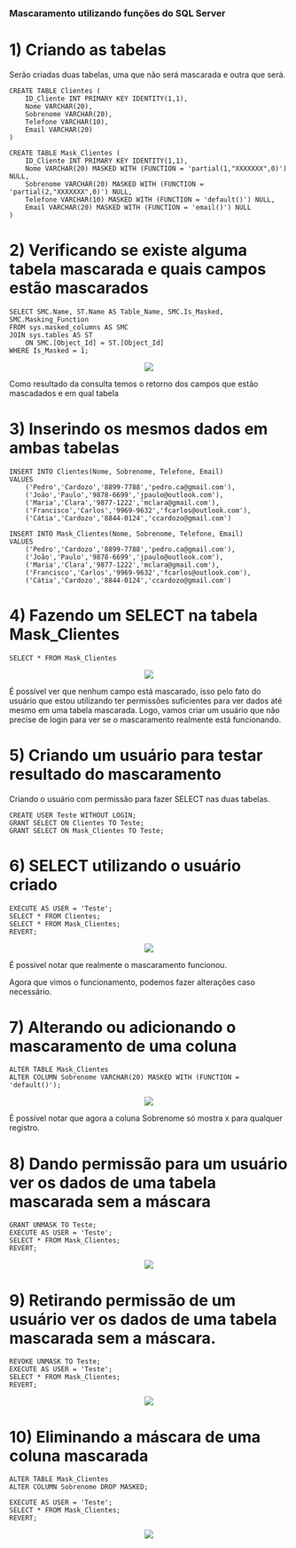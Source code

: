 ### Mascaramento utilizando funções do SQL Server

# 1) Criando as tabelas

Serão criadas duas tabelas, uma que não será mascarada e outra que será.

```TSQL
CREATE TABLE Clientes (
	ID_Cliente INT PRIMARY KEY IDENTITY(1,1),
	Nome VARCHAR(20),
	Sobrenome VARCHAR(20),
	Telefone VARCHAR(10),
	Email VARCHAR(20)
)
```

```TSQL
CREATE TABLE Mask_Clientes (
	ID_Cliente INT PRIMARY KEY IDENTITY(1,1),
	Nome VARCHAR(20) MASKED WITH (FUNCTION = 'partial(1,"XXXXXXX",0)') NULL,
	Sobrenome VARCHAR(20) MASKED WITH (FUNCTION = 'partial(2,"XXXXXXX",0)') NULL,
	Telefone VARCHAR(10) MASKED WITH (FUNCTION = 'default()') NULL,
	Email VARCHAR(20) MASKED WITH (FUNCTION = 'email()') NULL
)
```

# 2) Verificando se existe alguma tabela mascarada e quais campos estão mascarados

```TSQL
SELECT SMC.Name, ST.Name AS Table_Name, SMC.Is_Masked, SMC.Masking_Function  
FROM sys.masked_columns AS SMC  
JOIN sys.tables AS ST   
    ON SMC.[Object_Id] = ST.[Object_Id]  
WHERE Is_Masked = 1;
```

<p align="center">
<img src="https://user-images.githubusercontent.com/25832508/177662963-12803e69-ec4f-4ced-9391-0e599fcfedfa.png">
</p>

Como resultado da consulta temos o retorno dos campos que estão mascadados e em qual tabela

# 3) Inserindo os mesmos dados em ambas tabelas

```TSQL
INSERT INTO Clientes(Nome, Sobrenome, Telefone, Email)
VALUES
	('Pedro','Cardozo','8899-7788','pedro.ca@gmail.com'),
	('João','Paulo','9878-6699','jpaulo@outlook.com'),
	('Maria','Clara','9877-1222','mclara@gmail.com'),
	('Francisco','Carlos','9969-9632','fcarlos@outlook.com'),
	('Cátia','Cardozo','8844-0124','ccardozo@gmail.com')
```

```TSQL
INSERT INTO Mask_Clientes(Nome, Sobrenome, Telefone, Email)
VALUES
	('Pedro','Cardozo','8899-7788','pedro.ca@gmail.com'),
	('João','Paulo','9878-6699','jpaulo@outlook.com'),
	('Maria','Clara','9877-1222','mclara@gmail.com'),
	('Francisco','Carlos','9969-9632','fcarlos@outlook.com'),
	('Cátia','Cardozo','8844-0124','ccardozo@gmail.com')
```

# 4) Fazendo um SELECT na tabela Mask_Clientes

```TSQL
SELECT * FROM Mask_Clientes
```

<p align="center">
<img src="https://user-images.githubusercontent.com/25832508/177663118-95c85844-1e74-49db-bb56-c585e1471df3.png">
</p>

É possível ver que nenhum campo está mascarado, isso pelo fato do usuário que estou utilizando ter permissões suficientes para ver dados até mesmo em uma tabela mascarada. Logo, vamos criar um usuário que não precise de login para ver se o mascaramento realmente está funcionando.

# 5) Criando um usuário para testar resultado do mascaramento

Criando o usuário com permissão para fazer SELECT nas duas tabelas.

```TSQL
CREATE USER Teste WITHOUT LOGIN;  
GRANT SELECT ON Clientes TO Teste;  
GRANT SELECT ON Mask_Clientes TO Teste;
```

# 6) SELECT utilizando o usuário criado

```TSQL
EXECUTE AS USER = 'Teste';  
SELECT * FROM Clientes; 
SELECT * FROM Mask_Clientes; 
REVERT; 
```

<p align="center">
<img src="https://user-images.githubusercontent.com/25832508/177663468-f86d23de-342e-4a3d-828d-37202ca99d2a.png">
</p>

É possível notar que realmente o mascaramento funcionou.

Agora que vimos o funcionamento, podemos fazer alterações caso necessário.

# 7) Alterando ou adicionando o mascaramento de uma coluna

```TSQL
ALTER TABLE Mask_Clientes  
ALTER COLUMN Sobrenome VARCHAR(20) MASKED WITH (FUNCTION = 'default()'); 
```

<p align="center">
<img src="https://user-images.githubusercontent.com/25832508/177663666-212fc23c-04d3-40e8-81d8-2e7b0b025fa5.png">
</p>

É possível notar que agora a coluna Sobrenome só mostra x para qualquer registro.

# 8) Dando permissão para um usuário ver os dados de uma tabela mascarada sem a máscara

```TSQL
GRANT UNMASK TO Teste;  
EXECUTE AS USER = 'Teste';  
SELECT * FROM Mask_Clientes;  
REVERT;
```

<p align="center">
<img src="https://user-images.githubusercontent.com/25832508/177663798-07e5128e-b9c8-49c5-93b1-f2f4cf829bae.png">
</p>

# 9) Retirando permissão de um usuário ver os dados de uma tabela mascarada sem a máscara.

```TSQL
REVOKE UNMASK TO Teste; 
EXECUTE AS USER = 'Teste';  
SELECT * FROM Mask_Clientes;  
REVERT;
```

<p align="center">
<img src="https://user-images.githubusercontent.com/25832508/177663907-cf843946-dd9e-41ba-8a7a-352806c3e8a3.png">
</p>

# 10) Eliminando a máscara de uma coluna mascarada

```TSQL
ALTER TABLE Mask_Clientes   
ALTER COLUMN Sobrenome DROP MASKED; 
```

```TSQL
EXECUTE AS USER = 'Teste';  
SELECT * FROM Mask_Clientes;  
REVERT;
```

<p align="center">
<img src="https://user-images.githubusercontent.com/25832508/177664317-62da1aab-b8ce-43d2-822c-d487d3ad2199.png">
</p>
